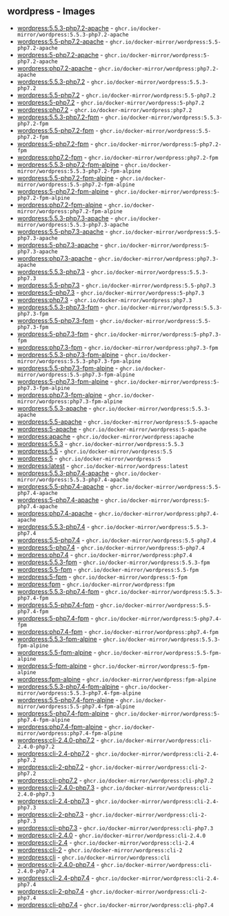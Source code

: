 ## wordpress - Images
- [wordpress:5.5.3-php7.2-apache](https://hub.docker.com/_/wordpress?tab=tags&page=1&name=5.5.3-php7.2-apache) - `ghcr.io/docker-mirror/wordpress:5.5.3-php7.2-apache`
- [wordpress:5.5-php7.2-apache](https://hub.docker.com/_/wordpress?tab=tags&page=1&name=5.5-php7.2-apache) - `ghcr.io/docker-mirror/wordpress:5.5-php7.2-apache`
- [wordpress:5-php7.2-apache](https://hub.docker.com/_/wordpress?tab=tags&page=1&name=5-php7.2-apache) - `ghcr.io/docker-mirror/wordpress:5-php7.2-apache`
- [wordpress:php7.2-apache](https://hub.docker.com/_/wordpress?tab=tags&page=1&name=php7.2-apache) - `ghcr.io/docker-mirror/wordpress:php7.2-apache`
- [wordpress:5.5.3-php7.2](https://hub.docker.com/_/wordpress?tab=tags&page=1&name=5.5.3-php7.2) - `ghcr.io/docker-mirror/wordpress:5.5.3-php7.2`
- [wordpress:5.5-php7.2](https://hub.docker.com/_/wordpress?tab=tags&page=1&name=5.5-php7.2) - `ghcr.io/docker-mirror/wordpress:5.5-php7.2`
- [wordpress:5-php7.2](https://hub.docker.com/_/wordpress?tab=tags&page=1&name=5-php7.2) - `ghcr.io/docker-mirror/wordpress:5-php7.2`
- [wordpress:php7.2](https://hub.docker.com/_/wordpress?tab=tags&page=1&name=php7.2) - `ghcr.io/docker-mirror/wordpress:php7.2`
- [wordpress:5.5.3-php7.2-fpm](https://hub.docker.com/_/wordpress?tab=tags&page=1&name=5.5.3-php7.2-fpm) - `ghcr.io/docker-mirror/wordpress:5.5.3-php7.2-fpm`
- [wordpress:5.5-php7.2-fpm](https://hub.docker.com/_/wordpress?tab=tags&page=1&name=5.5-php7.2-fpm) - `ghcr.io/docker-mirror/wordpress:5.5-php7.2-fpm`
- [wordpress:5-php7.2-fpm](https://hub.docker.com/_/wordpress?tab=tags&page=1&name=5-php7.2-fpm) - `ghcr.io/docker-mirror/wordpress:5-php7.2-fpm`
- [wordpress:php7.2-fpm](https://hub.docker.com/_/wordpress?tab=tags&page=1&name=php7.2-fpm) - `ghcr.io/docker-mirror/wordpress:php7.2-fpm`
- [wordpress:5.5.3-php7.2-fpm-alpine](https://hub.docker.com/_/wordpress?tab=tags&page=1&name=5.5.3-php7.2-fpm-alpine) - `ghcr.io/docker-mirror/wordpress:5.5.3-php7.2-fpm-alpine`
- [wordpress:5.5-php7.2-fpm-alpine](https://hub.docker.com/_/wordpress?tab=tags&page=1&name=5.5-php7.2-fpm-alpine) - `ghcr.io/docker-mirror/wordpress:5.5-php7.2-fpm-alpine`
- [wordpress:5-php7.2-fpm-alpine](https://hub.docker.com/_/wordpress?tab=tags&page=1&name=5-php7.2-fpm-alpine) - `ghcr.io/docker-mirror/wordpress:5-php7.2-fpm-alpine`
- [wordpress:php7.2-fpm-alpine](https://hub.docker.com/_/wordpress?tab=tags&page=1&name=php7.2-fpm-alpine) - `ghcr.io/docker-mirror/wordpress:php7.2-fpm-alpine`
- [wordpress:5.5.3-php7.3-apache](https://hub.docker.com/_/wordpress?tab=tags&page=1&name=5.5.3-php7.3-apache) - `ghcr.io/docker-mirror/wordpress:5.5.3-php7.3-apache`
- [wordpress:5.5-php7.3-apache](https://hub.docker.com/_/wordpress?tab=tags&page=1&name=5.5-php7.3-apache) - `ghcr.io/docker-mirror/wordpress:5.5-php7.3-apache`
- [wordpress:5-php7.3-apache](https://hub.docker.com/_/wordpress?tab=tags&page=1&name=5-php7.3-apache) - `ghcr.io/docker-mirror/wordpress:5-php7.3-apache`
- [wordpress:php7.3-apache](https://hub.docker.com/_/wordpress?tab=tags&page=1&name=php7.3-apache) - `ghcr.io/docker-mirror/wordpress:php7.3-apache`
- [wordpress:5.5.3-php7.3](https://hub.docker.com/_/wordpress?tab=tags&page=1&name=5.5.3-php7.3) - `ghcr.io/docker-mirror/wordpress:5.5.3-php7.3`
- [wordpress:5.5-php7.3](https://hub.docker.com/_/wordpress?tab=tags&page=1&name=5.5-php7.3) - `ghcr.io/docker-mirror/wordpress:5.5-php7.3`
- [wordpress:5-php7.3](https://hub.docker.com/_/wordpress?tab=tags&page=1&name=5-php7.3) - `ghcr.io/docker-mirror/wordpress:5-php7.3`
- [wordpress:php7.3](https://hub.docker.com/_/wordpress?tab=tags&page=1&name=php7.3) - `ghcr.io/docker-mirror/wordpress:php7.3`
- [wordpress:5.5.3-php7.3-fpm](https://hub.docker.com/_/wordpress?tab=tags&page=1&name=5.5.3-php7.3-fpm) - `ghcr.io/docker-mirror/wordpress:5.5.3-php7.3-fpm`
- [wordpress:5.5-php7.3-fpm](https://hub.docker.com/_/wordpress?tab=tags&page=1&name=5.5-php7.3-fpm) - `ghcr.io/docker-mirror/wordpress:5.5-php7.3-fpm`
- [wordpress:5-php7.3-fpm](https://hub.docker.com/_/wordpress?tab=tags&page=1&name=5-php7.3-fpm) - `ghcr.io/docker-mirror/wordpress:5-php7.3-fpm`
- [wordpress:php7.3-fpm](https://hub.docker.com/_/wordpress?tab=tags&page=1&name=php7.3-fpm) - `ghcr.io/docker-mirror/wordpress:php7.3-fpm`
- [wordpress:5.5.3-php7.3-fpm-alpine](https://hub.docker.com/_/wordpress?tab=tags&page=1&name=5.5.3-php7.3-fpm-alpine) - `ghcr.io/docker-mirror/wordpress:5.5.3-php7.3-fpm-alpine`
- [wordpress:5.5-php7.3-fpm-alpine](https://hub.docker.com/_/wordpress?tab=tags&page=1&name=5.5-php7.3-fpm-alpine) - `ghcr.io/docker-mirror/wordpress:5.5-php7.3-fpm-alpine`
- [wordpress:5-php7.3-fpm-alpine](https://hub.docker.com/_/wordpress?tab=tags&page=1&name=5-php7.3-fpm-alpine) - `ghcr.io/docker-mirror/wordpress:5-php7.3-fpm-alpine`
- [wordpress:php7.3-fpm-alpine](https://hub.docker.com/_/wordpress?tab=tags&page=1&name=php7.3-fpm-alpine) - `ghcr.io/docker-mirror/wordpress:php7.3-fpm-alpine`
- [wordpress:5.5.3-apache](https://hub.docker.com/_/wordpress?tab=tags&page=1&name=5.5.3-apache) - `ghcr.io/docker-mirror/wordpress:5.5.3-apache`
- [wordpress:5.5-apache](https://hub.docker.com/_/wordpress?tab=tags&page=1&name=5.5-apache) - `ghcr.io/docker-mirror/wordpress:5.5-apache`
- [wordpress:5-apache](https://hub.docker.com/_/wordpress?tab=tags&page=1&name=5-apache) - `ghcr.io/docker-mirror/wordpress:5-apache`
- [wordpress:apache](https://hub.docker.com/_/wordpress?tab=tags&page=1&name=apache) - `ghcr.io/docker-mirror/wordpress:apache`
- [wordpress:5.5.3](https://hub.docker.com/_/wordpress?tab=tags&page=1&name=5.5.3) - `ghcr.io/docker-mirror/wordpress:5.5.3`
- [wordpress:5.5](https://hub.docker.com/_/wordpress?tab=tags&page=1&name=5.5) - `ghcr.io/docker-mirror/wordpress:5.5`
- [wordpress:5](https://hub.docker.com/_/wordpress?tab=tags&page=1&name=5) - `ghcr.io/docker-mirror/wordpress:5`
- [wordpress:latest](https://hub.docker.com/_/wordpress?tab=tags&page=1&name=latest) - `ghcr.io/docker-mirror/wordpress:latest`
- [wordpress:5.5.3-php7.4-apache](https://hub.docker.com/_/wordpress?tab=tags&page=1&name=5.5.3-php7.4-apache) - `ghcr.io/docker-mirror/wordpress:5.5.3-php7.4-apache`
- [wordpress:5.5-php7.4-apache](https://hub.docker.com/_/wordpress?tab=tags&page=1&name=5.5-php7.4-apache) - `ghcr.io/docker-mirror/wordpress:5.5-php7.4-apache`
- [wordpress:5-php7.4-apache](https://hub.docker.com/_/wordpress?tab=tags&page=1&name=5-php7.4-apache) - `ghcr.io/docker-mirror/wordpress:5-php7.4-apache`
- [wordpress:php7.4-apache](https://hub.docker.com/_/wordpress?tab=tags&page=1&name=php7.4-apache) - `ghcr.io/docker-mirror/wordpress:php7.4-apache`
- [wordpress:5.5.3-php7.4](https://hub.docker.com/_/wordpress?tab=tags&page=1&name=5.5.3-php7.4) - `ghcr.io/docker-mirror/wordpress:5.5.3-php7.4`
- [wordpress:5.5-php7.4](https://hub.docker.com/_/wordpress?tab=tags&page=1&name=5.5-php7.4) - `ghcr.io/docker-mirror/wordpress:5.5-php7.4`
- [wordpress:5-php7.4](https://hub.docker.com/_/wordpress?tab=tags&page=1&name=5-php7.4) - `ghcr.io/docker-mirror/wordpress:5-php7.4`
- [wordpress:php7.4](https://hub.docker.com/_/wordpress?tab=tags&page=1&name=php7.4) - `ghcr.io/docker-mirror/wordpress:php7.4`
- [wordpress:5.5.3-fpm](https://hub.docker.com/_/wordpress?tab=tags&page=1&name=5.5.3-fpm) - `ghcr.io/docker-mirror/wordpress:5.5.3-fpm`
- [wordpress:5.5-fpm](https://hub.docker.com/_/wordpress?tab=tags&page=1&name=5.5-fpm) - `ghcr.io/docker-mirror/wordpress:5.5-fpm`
- [wordpress:5-fpm](https://hub.docker.com/_/wordpress?tab=tags&page=1&name=5-fpm) - `ghcr.io/docker-mirror/wordpress:5-fpm`
- [wordpress:fpm](https://hub.docker.com/_/wordpress?tab=tags&page=1&name=fpm) - `ghcr.io/docker-mirror/wordpress:fpm`
- [wordpress:5.5.3-php7.4-fpm](https://hub.docker.com/_/wordpress?tab=tags&page=1&name=5.5.3-php7.4-fpm) - `ghcr.io/docker-mirror/wordpress:5.5.3-php7.4-fpm`
- [wordpress:5.5-php7.4-fpm](https://hub.docker.com/_/wordpress?tab=tags&page=1&name=5.5-php7.4-fpm) - `ghcr.io/docker-mirror/wordpress:5.5-php7.4-fpm`
- [wordpress:5-php7.4-fpm](https://hub.docker.com/_/wordpress?tab=tags&page=1&name=5-php7.4-fpm) - `ghcr.io/docker-mirror/wordpress:5-php7.4-fpm`
- [wordpress:php7.4-fpm](https://hub.docker.com/_/wordpress?tab=tags&page=1&name=php7.4-fpm) - `ghcr.io/docker-mirror/wordpress:php7.4-fpm`
- [wordpress:5.5.3-fpm-alpine](https://hub.docker.com/_/wordpress?tab=tags&page=1&name=5.5.3-fpm-alpine) - `ghcr.io/docker-mirror/wordpress:5.5.3-fpm-alpine`
- [wordpress:5.5-fpm-alpine](https://hub.docker.com/_/wordpress?tab=tags&page=1&name=5.5-fpm-alpine) - `ghcr.io/docker-mirror/wordpress:5.5-fpm-alpine`
- [wordpress:5-fpm-alpine](https://hub.docker.com/_/wordpress?tab=tags&page=1&name=5-fpm-alpine) - `ghcr.io/docker-mirror/wordpress:5-fpm-alpine`
- [wordpress:fpm-alpine](https://hub.docker.com/_/wordpress?tab=tags&page=1&name=fpm-alpine) - `ghcr.io/docker-mirror/wordpress:fpm-alpine`
- [wordpress:5.5.3-php7.4-fpm-alpine](https://hub.docker.com/_/wordpress?tab=tags&page=1&name=5.5.3-php7.4-fpm-alpine) - `ghcr.io/docker-mirror/wordpress:5.5.3-php7.4-fpm-alpine`
- [wordpress:5.5-php7.4-fpm-alpine](https://hub.docker.com/_/wordpress?tab=tags&page=1&name=5.5-php7.4-fpm-alpine) - `ghcr.io/docker-mirror/wordpress:5.5-php7.4-fpm-alpine`
- [wordpress:5-php7.4-fpm-alpine](https://hub.docker.com/_/wordpress?tab=tags&page=1&name=5-php7.4-fpm-alpine) - `ghcr.io/docker-mirror/wordpress:5-php7.4-fpm-alpine`
- [wordpress:php7.4-fpm-alpine](https://hub.docker.com/_/wordpress?tab=tags&page=1&name=php7.4-fpm-alpine) - `ghcr.io/docker-mirror/wordpress:php7.4-fpm-alpine`
- [wordpress:cli-2.4.0-php7.2](https://hub.docker.com/_/wordpress?tab=tags&page=1&name=cli-2.4.0-php7.2) - `ghcr.io/docker-mirror/wordpress:cli-2.4.0-php7.2`
- [wordpress:cli-2.4-php7.2](https://hub.docker.com/_/wordpress?tab=tags&page=1&name=cli-2.4-php7.2) - `ghcr.io/docker-mirror/wordpress:cli-2.4-php7.2`
- [wordpress:cli-2-php7.2](https://hub.docker.com/_/wordpress?tab=tags&page=1&name=cli-2-php7.2) - `ghcr.io/docker-mirror/wordpress:cli-2-php7.2`
- [wordpress:cli-php7.2](https://hub.docker.com/_/wordpress?tab=tags&page=1&name=cli-php7.2) - `ghcr.io/docker-mirror/wordpress:cli-php7.2`
- [wordpress:cli-2.4.0-php7.3](https://hub.docker.com/_/wordpress?tab=tags&page=1&name=cli-2.4.0-php7.3) - `ghcr.io/docker-mirror/wordpress:cli-2.4.0-php7.3`
- [wordpress:cli-2.4-php7.3](https://hub.docker.com/_/wordpress?tab=tags&page=1&name=cli-2.4-php7.3) - `ghcr.io/docker-mirror/wordpress:cli-2.4-php7.3`
- [wordpress:cli-2-php7.3](https://hub.docker.com/_/wordpress?tab=tags&page=1&name=cli-2-php7.3) - `ghcr.io/docker-mirror/wordpress:cli-2-php7.3`
- [wordpress:cli-php7.3](https://hub.docker.com/_/wordpress?tab=tags&page=1&name=cli-php7.3) - `ghcr.io/docker-mirror/wordpress:cli-php7.3`
- [wordpress:cli-2.4.0](https://hub.docker.com/_/wordpress?tab=tags&page=1&name=cli-2.4.0) - `ghcr.io/docker-mirror/wordpress:cli-2.4.0`
- [wordpress:cli-2.4](https://hub.docker.com/_/wordpress?tab=tags&page=1&name=cli-2.4) - `ghcr.io/docker-mirror/wordpress:cli-2.4`
- [wordpress:cli-2](https://hub.docker.com/_/wordpress?tab=tags&page=1&name=cli-2) - `ghcr.io/docker-mirror/wordpress:cli-2`
- [wordpress:cli](https://hub.docker.com/_/wordpress?tab=tags&page=1&name=cli) - `ghcr.io/docker-mirror/wordpress:cli`
- [wordpress:cli-2.4.0-php7.4](https://hub.docker.com/_/wordpress?tab=tags&page=1&name=cli-2.4.0-php7.4) - `ghcr.io/docker-mirror/wordpress:cli-2.4.0-php7.4`
- [wordpress:cli-2.4-php7.4](https://hub.docker.com/_/wordpress?tab=tags&page=1&name=cli-2.4-php7.4) - `ghcr.io/docker-mirror/wordpress:cli-2.4-php7.4`
- [wordpress:cli-2-php7.4](https://hub.docker.com/_/wordpress?tab=tags&page=1&name=cli-2-php7.4) - `ghcr.io/docker-mirror/wordpress:cli-2-php7.4`
- [wordpress:cli-php7.4](https://hub.docker.com/_/wordpress?tab=tags&page=1&name=cli-php7.4) - `ghcr.io/docker-mirror/wordpress:cli-php7.4`